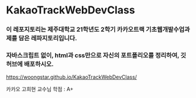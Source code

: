# KakaoTrackWebDevClass

### 이 레포지토리는 제주대학교 21학년도 2학기 카카오트랙 기초웹개발수업과제를 담은 레파지토리입니다.

### 자바스크립트 없이, html과 css만으로 자신의 포트폴리오를 정리하여, 깃허브에 배포하시오.


https://woongstar.github.io/KakaoTrackWebDevClass/



카카오 고희현 교수님
학점 : A+
